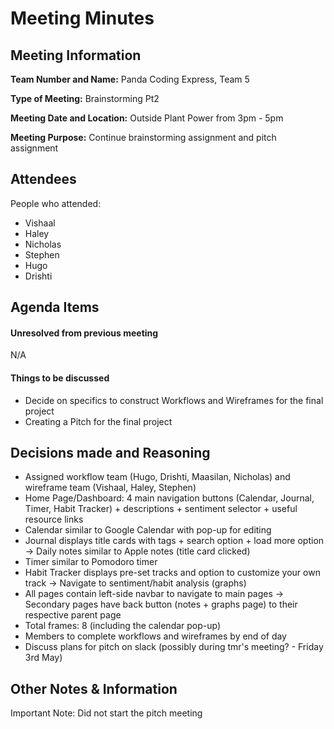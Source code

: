 
# Meeting Minutes

## Meeting Information
**Team Number and Name:** Panda Coding Express, Team 5

**Type of Meeting:** Brainstorming Pt2

**Meeting Date and Location:**  Outside Plant Power from 3pm - 5pm

**Meeting Purpose:** Continue brainstorming assignment and pitch assignment


## Attendees
People who attended:
- Vishaal
- Haley
- Nicholas
- Stephen
- Hugo
- Drishti

## Agenda Items

#### Unresolved from previous meeting
N/A

#### Things to be discussed
- Decide on specifics to construct Workflows and Wireframes for the final project
- Creating a Pitch for the final project

## Decisions made and Reasoning
- Assigned workflow team (Hugo, Drishti, Maasilan, Nicholas) and wireframe team (Vishaal, Haley, Stephen)
- Home Page/Dashboard: 4 main navigation buttons (Calendar, Journal, Timer, Habit Tracker) + descriptions + sentiment selector + useful resource links
- Calendar similar to Google Calendar with pop-up for editing
- Journal displays title cards with tags + search option + load more option -> Daily notes similar to Apple notes (title card clicked)
- Timer similar to Pomodoro timer
- Habit Tracker displays pre-set tracks and option to customize your own track -> Navigate to sentiment/habit analysis (graphs)
- All pages contain left-side navbar to navigate to main pages -> Secondary pages have back button (notes + graphs page) to their respective parent page
- Total frames: 8 (including the calendar pop-up)
- Members to complete workflows and wireframes by end of day
- Discuss plans for pitch on slack (possibly during tmr's meeting? - Friday 3rd May)
  
## Other Notes & Information
Important Note: Did not start the pitch meeting

